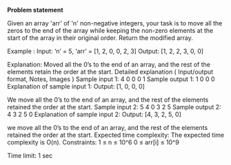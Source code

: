 **Problem statement**


Given an array 'arr' of 'n' non-negative integers, your task is to move all the zeros to the end of the array while keeping the non-zero elements at the start of the array in their original order. Return the modified array.



Example :
Input: ‘n’ = 5, ‘arr’ = [1, 2, 0, 0, 2, 3]
Output: [1, 2, 2, 3, 0, 0]

Explanation: Moved all the 0’s to the end of an array, and the rest of the elements retain the order at the start.
Detailed explanation ( Input/output format, Notes, Images )
Sample input 1:
4
0 0 0 1
Sample output 1:
1 0 0 0
Explanation of sample input 1:
Output: [1, 0, 0, 0]

We move all the 0’s to the end of an array, and the rest of the elements retained the order at the start.
Sample input 2:
5
4 0 3 2 5
Sample output 2:
4 3 2 5 0
Explanation of sample input 2:
Output: [4, 3, 2, 5, 0]

we move all the 0’s to the end of an array, and the rest of the elements retained the order at the start.
Expected time complexity:
The expected time complexity is O(n).
Constraints:
1 ≤ n ≤ 10^6
0 ≤ arr[i] ≤ 10^9

Time limit: 1 sec